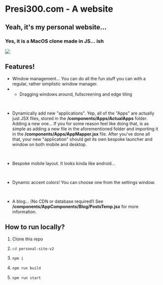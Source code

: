 # Presi300.com - A website

## Yeah, it's my personal website...

### Yes, it is a MacOS clone made in JS... ish

![](https://i.imgur.com/c42Pg59.png)

## Features!

- Window management... You can do all the fun stuff you can with a regular, rather simplistic window manager.
- - Dragging windows around, fullscreening and edge tiling

‎

- Dynamically add new "applications". Yep, all of the "Apps" are actually just JSX files, stored in the **/components/Apps/ActualApps** folder. Adding a new one... If you for some reason feel like doing that, is as simple as adding a new file in the aforementioned folder and importing it in the **/components/Apps/AppMapper.jsx** file. After you've done all that, your new "application" should get its own bespoke launcher and window on both mobile and desktop.

  ‎

- Bespoke mobile layout. It looks kinda like android...

  ‎

- Dynamic accent colors! You can choose one from the settings window.

  ‎

- A blog... (No CDN or database required!) See **/components/AppComponents/Blog/PostsTemp.jsx** for more information.

## How to run locally?

1. Clone this repo

2. ```bash
   cd personal-site-v2
   ```

3. ```bash
   npm i
   ```

4. ```bash
   npm run build
   ```

5. ```bash
   npm run start
   ```
